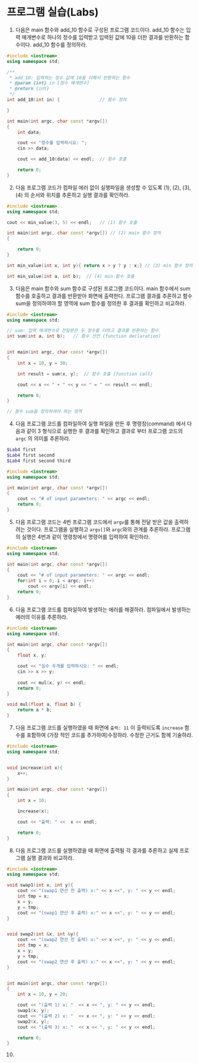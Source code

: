 # 프로그램 실습(Labs)

1. 다음은 main 함수와 add_10 함수로 구성된 프로그램 코드이다. add_10 함수는 입력 매개변수로 하나의 정수를 입력받고 입력된 값에 10을 더한 결과를 반환하는 함수이다. 
add_10 함수를 정의하라. 

```c++
#include <iostream>
using namespace std;

/**
 * add_10: 입력하는 정수 값에 10을 더해서 반환하는 함수
 * @param {int} in [정수 매개변수]
 * @return {int}
 */
int add_10(int in) {               // 함수 정의

}

int main(int argc, char const *argv[])
{
	int data;

	cout << "정수를 입력하시요: ";
	cin >> data;

	cout <<	add_10(data) << endl;  // 함수 호출 

	return 0;
}
```

2. 다음 프로그램 코드가 컴파일 에러 없이 실행파일을 생성할 수 있도록  (1), (2), (3), (4) 의 순서와 위치를 추론하고 실행 결과를 확인하라.  

```c++
#include <iostream>
using namespace std;

cout << min_value(3, 5) << endl;   // (1) 함수 호출 

int main(int argc, char const *argv[]) // (2) main 함수 정의
{

	return 0;
}

int min_value(int x, int y){ return x > y ? y : x;} // (3) min 함수 정의

int min_value(int a, int b);  // (4) min 함수 호출
```


3. 다음은 main 함수와 sum 함수로 구성된 프로그램 코드이다. main 함수에서 sum 함수를 호출하고 결과를 반환받아 화면에 출력한다. 
 프로그램 결과를 추론하고 함수 sum을 정의하여야 할 영역에 sum 함수를 정의한 후 결과를 확인하고 비교하라.

```c++
#include <iostream>
using namespace std;

// sum: 입력 매개변수로 전달받은 두 정수를 더하고 결과를 반환하는 함수
int sum(int a, int b);   // 함수 선언 (function declaration)


int main(int argc, char const *argv[])
{
	int x = 10, y = 30;

	int result = sum(x, y);  // 함수 호출 (function call)

	cout << x << " + " << y << " = " << result << endl;

	return 0;
}

// 함수 sum을 정의하여야 하는 영역

```

4. 다음 프로그램 코드를 컴파일하여 실행 파일을 만든 후 명령창(command) 에서 다음과 같이 3 형식으로 실행한 후 결과를 확인하고 결과로 부터 프로그램 코드의 ```argc``` 의 의미를 추론하라.

```bash
$Lab4 first
$Lab4 first second
$Lab4 first second third
```

```c++
#include <iostream>
using namespace std;

int main(int argc, char const *argv[])
{
	cout << "# of input parameters: " << argc << endl;
	return 0;
}
```
5. 다음 프로그램 코드는 4번 프로그램 코드에서 ```argv```를 통해 전달 받은 값을 출력하려는 것이다. 프로그램을 실행하고 ```argv[]```와 ```argc```와의 관계를 추론하라. 프로그램의 실행은 4번과 같이 명령창에서 명령어를 입력하여 확인하라. 

```c++
#include <iostream>
using namespace std;

int main(int argc, char const *argv[])
{
	cout << "# of input parameters: " << argc << endl;
	for(int i = 0; i < argc; i++)
		cout << argv[i] << endl;
	return 0;
}
```

6. 다음 프로그램 코드를 컴파일하여 발생하는 에러를 해결하라. 컴파일에서 발생하는 예러의 이유를 추론하라.

```c++
#include <iostream>
using namespace std;

int main(int argc, char const *argv[])
{
	float x, y;

	cout << "실수 두개를 입력하시오: " << endl;
	cin >> x >> y;
	
	cout << mul(x, y) << endl;
	return 0;
}

void mul(float a, float b) {
	return a * b;
}
```

7. 다음 프로그램 코드를 실행하였을 때 화면에 ```출력: 11``` 이 출력되도록 ```increase``` 함수를 포함하여 (가장 적인 코드를 추가하여)수정하라. 수정한 근거도 함께 기술하라.

```c++
#include <iostream>
using namespace std;


void increase(int x){
	x++;
}

int main(int argc, char const *argv[])
{
	int x = 10;

	increase(x);

	cout << "출력: " <<  x << endl;

	return 0;
}
```


8. 다음 프로그램 코드를 실행하였을 때 화면에 출력될 각 결과를 추론하고 실제 프로그램 실행 결과와 비교하라. 


```c++
#include <iostream>
using namespace std;

void swap1(int x, int y){
	cout << "(swap1 연산 전 출력) x:" << x <<", y: " << y << endl;
	int tmp = x;
	x = y;
	y = tmp;
	cout << "(swap1 연산 후 출력) x:" << x <<", y: " << y << endl;
}


void swap2(int &x, int &y){
	cout << "(swap2 연산 전 출력) x:" << x <<", y: " << y << endl;
	int tmp = x;
	x = y;
	y = tmp;
	cout << "(swap2 연산 후 출력) x:" << x <<", y: " << y << endl;
}


int main(int argc, char const *argv[])
{
	int x = 10, y = 20;

	cout << "(출력 1) x: "  << x << ", y: " << y << endl;
	swap1(x, y);
	cout << "(출력 2) x: "  << x << ", y: " << y << endl;
	swap2(x, y);
	cout << "(출력 3) x: "  << x << ", y: " << y << endl;

	return 0;
}
```

10.

